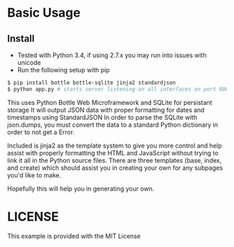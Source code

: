 # Basic Usage

## Install

* Tested with Python 3.4, if using 2.7.x you may run into issues with unicode
* Run the following setup with pip

```sh
$ pip install bottle bottle-sqlite jinja2 standardjson
$ python app.py # starts server listening on all interfaces on port 8000
```

This uses Python Bottle Web Microframework and SQLite for persistant storage
It will output JSON data with proper formatting for dates and timestamps using StandardJSON
In order to parse the SQLite with json.dumps, you must convert the data to a standard Python dictionary in order to not get a Error.

Included is jinja2 as the template system to give you more control and help assist with properly formatting the HTML and JavaScript without trying to link it all in the Python source files. There are three templates (base, index, and create) which should assist you in creating your own for any subpages you'd like to make.

Hopefully this will help you in generating your own.

# LICENSE
This example is provided with the MIT License